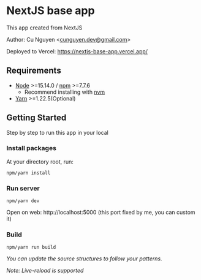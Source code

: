 # NextJS base app

This app created from NextJS

Author: Cu Nguyen &lt;[cunguyen.dev@gmail.com](cunguyen.dev@gmail.com)&gt;

Deployed to Vercel: https://nextjs-base-app.vercel.app/

## Requirements

- [Node](https://nodejs.org/en/) &gt;=15.14.0 / [npm](https://www.npmjs.com/) &gt;=7.7.6
  - Recommend installing with [nvm](https://github.com/creationix/nvm)
- [Yarn](https://classic.yarnpkg.com) &gt;=1.22.5(Optional)

## Getting Started

Step by step to run this app in your local

### Install packages

At your directory root, run:

```
npm/yarn install
```

### Run server

```
npm/yarn dev
```

Open on web: http://localhost:5000 (this port fixed by me, you can custom it)

### Build

```
npm/yarn run build
```

_You can update the source structures to follow your patterns._

_Note: Live-reload is supported_
